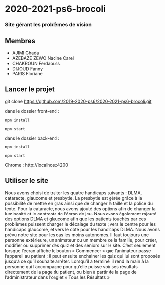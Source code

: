 # 2020-2021-ps6-brocoli
### Site gérant les problèmes de vision

## Membres
- AJIMI Ghada
- AZEBAZE ZEWO Nadine Carel
- CHAKROUN Ferdaouss
- DIJOUD Fanny
- PARIS Floriane



## Lancer le projet

git clone https://github.com/2019-2020-ps6/2020-2021-ps6-brocoli.git

dans le dossier front-end : 

    npm install
    
    npm start

dans le dossier back-end : 

    npm install
    
    npm start
    
    
Chrome : http://localhost:4200

## Utiliser le site

Nous avons choisi de traiter les quatre handicaps suivants : DLMA, cataracte, glaucome et presbytie. 
La presbytie est gérée grâce à la possibilité de mettre en gras ainsi que de changer la taille et la police du texte. Pour la cataracte, nous avons ajouté des options afin de changer la luminosité et le contraste de l’écran de jeu. Nous avons également rajouté des options DLMA et glaucome afin que les patients touchés par ces problèmes puissent changer le décalage du texte ; vers le centre pour les handicaps glaucome, et vers le côté pour les handicaps DLMA.
Nous avons prévu notre site pour les cas les moins autonomes. Il faut toujours une personne extérieure, un animateur ou un membre de la famille, pour créer, modifier ou supprimer des quiz et des seniors sur le site. C’est seulement lorsque l’écran affiche le bouton « Commencer » que l’animateur passe l’appareil au patient ; il peut ensuite enchainer les quiz qui lui sont proposés jusqu’à ce qu’il souhaite arrêter. Lorsqu’il a terminé, il rend la main à la personne qui l’accompagne pour qu’elle puisse voir ses résultats directement de la page du patient, ou bien à partir de la page de l’administrateur dans l’onglet « Tous les Résultats ».
